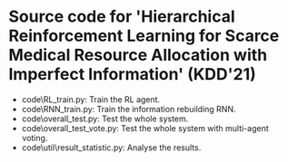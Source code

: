 # Source code for 'Hierarchical Reinforcement Learning for Scarce Medical Resource Allocation with Imperfect Information' (KDD'21)

- code\RL_train.py: Train the RL agent.
- code\RNN_train.py: Train the information rebuilding RNN.
- code\overall_test.py: Test the whole system.
- code\overall_test_vote.py: Test the whole system with multi-agent voting.
- code\util\result_statistic.py: Analyse the results.
